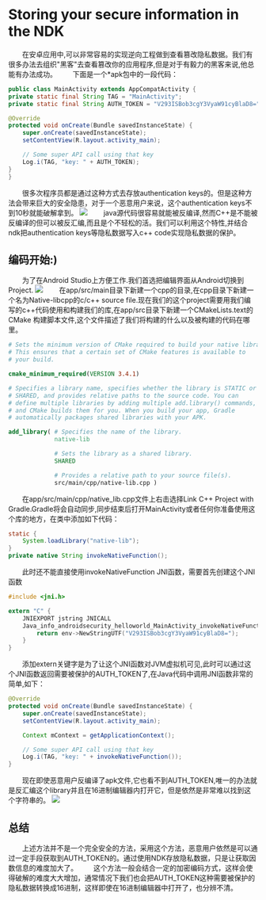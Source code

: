 # Storing your secure information in the NDK #
　　在安卓应用中,可以非常容易的实现逆向工程做到查看篡改隐私数据。我们有很多办法去组织"黑客"去查看篡改你的应用程序,但是对于有毅力的黑客来说,他总能有办法成功。
　　下面是一个*apk包中的一段代码：
```java
public class MainActivity extends AppCompatActivity {
private static final String TAG = "MainActivity";
private static final String AUTH_TOKEN = "V293ISBob3cgY3VyaW91cyBlaD8=";

@Override
protected void onCreate(Bundle savedInstanceState) {
    super.onCreate(savedInstanceState);
    setContentView(R.layout.activity_main);

    // Some super API call using that key
    Log.i(TAG, "key: " + AUTH_TOKEN);
}
}
```
　　很多次程序员都是通过这种方式去存放authentication keys的。但是这种方法会带来巨大的安全隐患，对于一个恶意用户来说，这个authentication keys不到10秒就能破解拿到。
![](http://i.imgur.com/xbSs43I.gif)
　　java源代码很容易就能被反编译,然而C++是不能被反编译的但可以被反汇编,而且是个不轻松的活。我们可以利用这个特性,并结合ndk把authentication keys等隐私数据写入c++ code实现隐私数据的保护。

**编码开始:)**
----------
　　为了在Android Studio上方便工作.我们首选把编辑界面从Android切换到Project.
![](http://i.imgur.com/qeENyJF.png)
　　在app/src/main目录下新建一个cpp的目录,在cpp目录下新建一个名为Native-libcpp的c/c++ source file.现在我们的这个project需要用我们编写的c++代码使用和构建我们的库,在app/src目录下新建一个CMakeLists.text的CMake 构建脚本文件,这个文件描述了我们将构建的什么以及被构建的代码在哪里。

```CMake
# Sets the minimum version of CMake required to build your native library.
# This ensures that a certain set of CMake features is available to
# your build.

cmake_minimum_required(VERSION 3.4.1)

# Specifies a library name, specifies whether the library is STATIC or
# SHARED, and provides relative paths to the source code. You can
# define multiple libraries by adding multiple add.library() commands,
# and CMake builds them for you. When you build your app, Gradle
# automatically packages shared libraries with your APK.

add_library( # Specifies the name of the library.
             native-lib

             # Sets the library as a shared library.
             SHARED

             # Provides a relative path to your source file(s).
             src/main/cpp/native-lib.cpp )
```
　　在app/src/main/cpp/native_lib.cpp文件上右击选择Link C++ Project with Gradle.Gradle将会自动同步,同步结束后打开MainActivity或者任何你准备使用这个库的地方，在类中添加如下代码：
```java
static {
    System.loadLibrary("native-lib");
}
private native String invokeNativeFunction();
```
　　此时还不能直接使用invokeNativeFunction JNI函数，需要首先创建这个JNI函数

```c
#include <jni.h>

extern "C" {
    JNIEXPORT jstring JNICALL
    Java_info_androidsecurity_helloworld_MainActivity_invokeNativeFunction(JNIEnv *env, jobject instance) {
        return env->NewStringUTF("V293ISBob3cgY3VyaW91cyBlaD8=");
    }
}
```
　　添加extern关键字是为了让这个JNI函数对JVM虚拟机可见,此时可以通过这个JNI函数返回需要被保护的AUTH_TOKEN了,在Java代码中调用JNI函数非常的简单,如下：
```java
@Override
protected void onCreate(Bundle savedInstanceState) {
    super.onCreate(savedInstanceState);
    setContentView(R.layout.activity_main);

    Context mContext = getApplicationContext();

    // Some super API call using that key
    Log.i(TAG, "key: " + invokeNativeFunction());
}
```
　　现在即使恶意用户反编译了apk文件,它也看不到AUTH_TOKEN,唯一的办法就是反汇编这个library并且在16进制编辑器内打开它，但是依然是非常难以找到这个字符串的。
![](http://i.imgur.com/goaq2Gc.png)

## 总结 ##
　　上述方法并不是一个完全安全的方法，采用这个方法，恶意用户依然是可以通过一定手段获取到AUTH_TOKEN的。通过使用NDK存放隐私数据，只是让获取因数信息的难度加大了。
　　这个方法一般会结合一定的加密编码方式，这样会使得破解的难度大大增加，通常情况下我们也会把AUTH_TOKEN这种需要被保护的隐私数据转换成16进制，这样即使在16进制编辑器中打开了，也分辨不清。